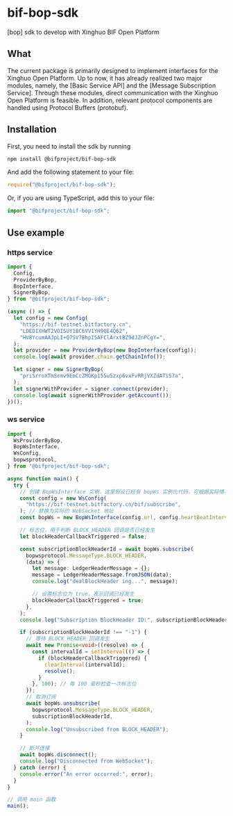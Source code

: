 # bif-bop-sdk

[bop] sdk to develop with Xinghuo BIF Open Platform

## What

The current package is primarily designed to implement interfaces for the Xinghuo Open Platform. Up to now, it has already realized two major modules, namely, the [Basic Service API] and the [Message Subscription Service]. Through these modules, direct communication with the Xinghuo Open Platform is feasible. In addition, relevant protocol components are handled using Protocol Buffers (protobuf).

## Installation

First, you need to install the sdk by running

```bash
npm install @bifproject/bif-bop-sdk
```

And add the following statement to your file:

```js
require("@bifproject/bif-bop-sdk");
```

Or, if you are using TypeScript, add this to your file:

```ts
import "@bifproject/bif-bop-sdk";
```

## Use example

### https service

```ts
import {
  Config,
  ProviderByBop,
  BopInterface,
  SignerByBop,
} from "@bifproject/bif-bop-sdk";

(async () => {
  let config = new Config(
    "https://bif-testnet.bitfactory.cn",
    "LDEDIXHWT2VOISUY1BC6VV1YH9QE4Q62",
    "HV8YcumAAJpLI+Q7SV7BhpI5AFClArxtBZ9dJZnPCgY=",
  );
  let provider = new ProviderByBop(new BopInterface(config));
  console.log(await provider.chain.getChainInfo());

  let signer = new SignerByBop(
    "priSrroXTmScmv9EmCcZMGKp155u5zxp6vxFvRRjVXZdATiS7a",
  );
  let signerWithProvider = signer.connect(provider);
  console.log(await signerWithProvider.getAccount());
})();
```

### ws service

```ts
import {
  WsProviderByBop,
  BopWsInterface,
  WsConfig,
  bopwsprotocol,
} from "@bifproject/bif-bop-sdk";

async function main() {
  try {
    // 创建 BopWsInterface 实例，这里假设已经有 bopWs 实例化代码，可根据实际情况修改
    const config = new WsConfig(
      "https://bif-testnet.bitfactory.cn/bif/subscribe",
    ); // 替换为实际的 WebSocket 地址
    const bopWs = new BopWsInterface(config.url, config.heartBeatInterval);

    // 标志位，用于判断 BLOCK_HEADER 回调是否已经发生
    let blockHeaderCallbackTriggered = false;

    const subscriptionBlockHeaderId = await bopWs.subscribe(
      bopwsprotocol.MessageType.BLOCK_HEADER,
      (data) => {
        let message: LedgerHeaderMessage = {};
        message = LedgerHeaderMessage.fromJSON(data);
        console.log("dealBlockHeader ing...", message);

        // 设置标志位为 true，表示回调已经发生
        blockHeaderCallbackTriggered = true;
      },
    );
    console.log("Subscription BlockHeader ID:", subscriptionBlockHeaderId);

    if (subscriptionBlockHeaderId !== "-1") {
      // 等待 BLOCK_HEADER 回调发生
      await new Promise<void>((resolve) => {
        const intervalId = setInterval(() => {
          if (blockHeaderCallbackTriggered) {
            clearInterval(intervalId);
            resolve();
          }
        }, 100); // 每 100 毫秒检查一次标志位
      });
      // 取消订阅
      await bopWs.unsubscribe(
        bopwsprotocol.MessageType.BLOCK_HEADER,
        subscriptionBlockHeaderId,
      );
      console.log("Unsubscribed from BLOCK_HEADER");
    }

    // 断开连接
    await bopWs.disconnect();
    console.log("Disconnected from WebSocket");
  } catch (error) {
    console.error("An error occurred:", error);
  }
}

// 调用 main 函数
main();
```
